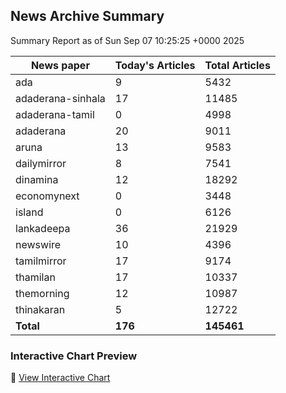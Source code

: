 <!-- @format -->

## News Archive Summary

Summary Report as of Sun Sep 07 10:25:25 +0000 2025

| News paper         | Today's Articles | Total Articles |
|--------------------|------------------|----------------|
| ada               | 9          | 5432        |
| adaderana-sinhala               | 17          | 11485        |
| adaderana-tamil               | 0          | 4998        |
| adaderana               | 20          | 9011        |
| aruna               | 13          | 9583        |
| dailymirror               | 8          | 7541        |
| dinamina               | 12          | 18292        |
| economynext               | 0          | 3448        |
| island               | 0          | 6126        |
| lankadeepa               | 36          | 21929        |
| newswire               | 10          | 4396        |
| tamilmirror               | 17          | 9174        |
| thamilan               | 17          | 10337        |
| themorning               | 12          | 10987        |
| thinakaran               | 5          | 12722        |
| **Total**          | **176**      | **145461** |

### Interactive Chart Preview
🔗 [View Interactive Chart](https://itscharukadeshan.github.io/sl_news_archive_data/news_chart_by_newspaper.html)

